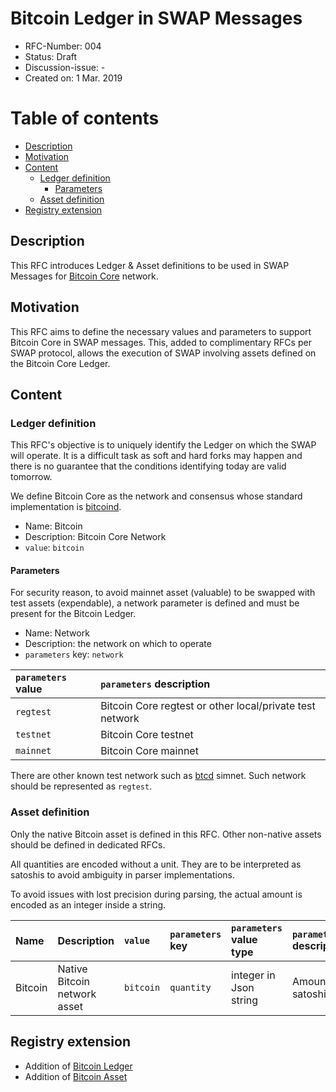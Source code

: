 # Bitcoin Ledger in SWAP Messages

- RFC-Number: 004
- Status: Draft
- Discussion-issue: -
- Created on: 1 Mar. 2019

# Table of contents

<!-- toc -->

- [Description](#description)
- [Motivation](#motivation)
- [Content](#content)
  - [Ledger definition](#ledger-definition)
    - [Parameters](#parameters)
  - [Asset definition](#asset-definition)
- [Registry extension](#registry-extension)

<!-- tocstop -->

## Description

This RFC introduces Ledger & Asset definitions to be used in SWAP Messages for [Bitcoin Core](https://github.com/bitcoin/bitcoin/) network.

## Motivation

This RFC aims to define the necessary values and parameters to support Bitcoin Core in SWAP messages.
This, added to complimentary RFCs per SWAP protocol, allows the execution of SWAP involving assets defined on the Bitcoin Core Ledger.

## Content

### Ledger definition

This RFC's objective is to uniquely identify the Ledger on which the SWAP will operate.
It is a difficult task as soft and hard forks may happen and there is no guarantee that the conditions identifying today are valid tomorrow.

We define Bitcoin Core as the network and consensus whose standard implementation is [bitcoind](https://github.com/bitcoin/bitcoin/).

- Name: Bitcoin
- Description: Bitcoin Core Network
- `value`: `bitcoin`

#### Parameters

For security reason, to avoid mainnet asset (valuable) to be swapped with test assets (expendable), a network parameter is defined and must be present for the Bitcoin Ledger.

- Name: Network
- Description: the network on which to operate
- `parameters` key: `network` 

| `parameters` value |`parameters` description                                             |
|:---                |:---                                                                 |
| `regtest`          | Bitcoin Core regtest or other local/private test network            |
| `testnet`          | Bitcoin Core testnet                                                |
| `mainnet`          | Bitcoin Core mainnet                                                |

There are other known test network such as [btcd](https://github.com/btcsuite/btcd) simnet.
Such network should be represented as `regtest`.

### Asset definition

Only the native Bitcoin asset is defined in this RFC.
Other non-native assets should be defined in dedicated RFCs.

All quantities are encoded without a unit.
They are to be interpreted as satoshis to avoid ambiguity in parser implementations.

To avoid issues with lost precision during parsing, the actual amount is encoded as an integer inside a string.

| Name           | Description                   | `value`   | `parameters` key | `parameters` value type | `parameters` description |
|:---            |:----                          |:---       |:---              |:---                     |:---                      |
| Bitcoin        | Native Bitcoin network asset  | `bitcoin` | `quantity`       | integer in Json string  | Amount in satoshi        |

## Registry extension

- Addition of [Bitcoin Ledger](./registry.md#ledgers)
- Addition of [Bitcoin Asset](./registry.md#assets)
